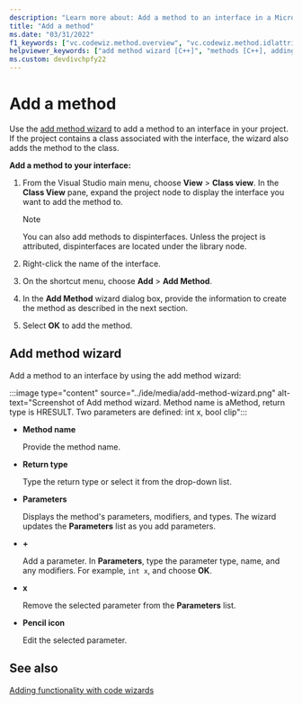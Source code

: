 ```yaml
---
description: "Learn more about: Add a method to an interface in a Microsoft Visual Studio C++ project"
title: "Add a method"
ms.date: "03/31/2022"
f1_keywords: ["vc.codewiz.method.overview", "vc.codewiz.method.idlattrib"]
helpviewer_keywords: ["add method wizard [C++]", "methods [C++], adding", "methods [C++], adding using wizards", "IDL attributes, add method wizard"]
ms.custom: devdivchpfy22
---
```

# Add a method

Use the [add method wizard](#add-method-wizard) to add a method to an interface in your project. If the project contains a class associated with the interface, the wizard also adds the method to the class.

**Add a method to your interface:**

1. From the Visual Studio main menu, choose **View** > **Class view**. In the **Class View** pane, expand the project node to display the interface you want to add the method to.

   > [!NOTE]
   > You can also add methods to dispinterfaces. Unless the project is attributed, dispinterfaces are located under the library node.

1. Right-click the name of the interface.

1. On the shortcut menu, choose **Add** > **Add Method**.

1. In the **Add Method** wizard dialog box, provide the information to create the method as described in the next section.

1. Select **OK** to add the method.

## Add method wizard

Add a method to an interface by using the add method wizard:

:::image type="content" source="../ide/media/add-method-wizard.png" alt-text="Screenshot of Add method wizard. Method name is aMethod, return type is HRESULT. Two parameters are defined: int x, bool clip":::

- **Method name**

  Provide the method name.

- **Return type**

  Type the return type or select it from the drop-down list.

- **Parameters**

  Displays the method's parameters, modifiers, and types. The wizard updates the **Parameters** list as you add parameters.

- **+**

  Add a parameter. In **Parameters**, type the parameter type, name, and any modifiers. For example, `int x`, and choose **OK**.

- **x**

  Remove the selected parameter from the **Parameters** list.

- **Pencil icon**

  Edit the selected parameter.

## See also

[Adding functionality with code wizards](adding-functionality-with-code-wizards-cpp.md)